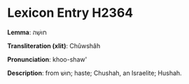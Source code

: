 # Lexicon Entry H2364

**Lemma**: חוּשָׁה

**Transliteration (xlit)**: Chûwshâh

**Pronunciation**: khoo-shaw'

**Description**:
from חוּשׁ; haste; Chushah, an Israelite; Hushah.
